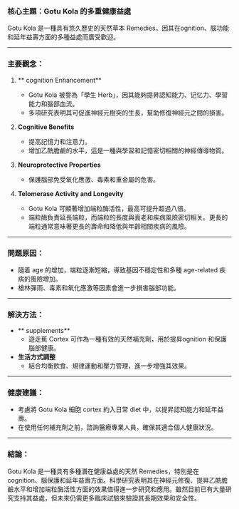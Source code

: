 ### 核心主題：Gotu Kola 的多重健康益處

Gotu Kola 是一種具有悠久歷史的天然草本 Remedies，因其在ognition、腦功能和延年益壽方面的多種益處而廣受歡迎。

---

### 主要觀念：

1. ** cognition Enhancement**  
   - Gotu Kola 被譽為「學生 Herb」，因其能夠提昇認知能力、记忆力、學習能力和腦部血流。
   - 多項研究表明其可促進神經元樹突的生長，幫助修復神經元之間的損害。

2. **Cognitive Benefits**  
   - 提高記憶力和注意力。
   - 增加乙酰膽鹼的水平，這是一種與學習和記憶密切相關的神經傳導物質。

3. **Neuroprotective Properties**  
   - 保護腦部免受氧化應激、毒素和重金屬的危害。

4. **Telomerase Activity and Longevity**  
   - Gotu Kola 可顯著增加端粒酶活性，最高可提升超過八倍。
   - 端粒酶負責延長端粒，而端粒的長度與衰老和疾病風險密切相关。更長的端粒通常意味著更長的壽命和降低與年齡相關疾病的風險。

---

### 問題原因：

- 隨着 age 的增加，端粒逐漸短縮，導致基因不穩定性和多種 age-related 疾病的風險增加。
- 槍林彈雨、毒素和氧化應激等因素會進一步損害腦部功能。

---

### 解決方法：

- ** supplements**  
  - 遊走蕉 Cortex 可作為一種有效的天然補充劑，用於提昇ognition 和保護腦部健康。
- **生活方式調整**  
  - 結合均衡飲食、規律運動和壓力管理，進一步增強其效果。

---

### 健康建議：

- 考慮將 Gotu Kola 細胞 cortex 約入日常 diet 中，以提昇認知能力和延年益壽。
- 在使用任何補充劑之前，諮詢醫療專業人員，確保其適合個人健康狀況。

---

### 結論：

Gotu Kola 是一種具有多種潛在健康益處的天然 Remedies，特別是在 cognition、腦保護和延年益壽方面。科學研究表明其在神經元修復、提昇乙酰膽鹼水平和增加端粒酶活性方面的效果值得進一步研究和應用。雖然目前已有大量研究支持其益處，但未來仍需更多臨床試驗來驗證其長期效果和安全性。